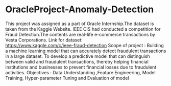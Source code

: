 # OracleProject-Anomaly-Detection
This project was assigned as a part of Oracle Internship.The dataset is taken from the Kaggle Website. IEEE CIS had conducted a competition for Fraud Detection.The contents are real-life e-commerce transactions by Vesta Corporations.
Link for dataset:  
https://www.kaggle.com/c/ieee-fraud-detection
Scope of project :
Building a machine learning model that can accurately detect fraudulent transactions in a large dataset. To develop a predictive model that can distinguish between valid and fraudulent transactions, thereby helping financial institutions and businesses to prevent financial losses due to fraudulent activities.
Objectives :
Data Understanding ,Feature Engineering, Model Training, Hyper-parameter Tuning and Evaluation of model

